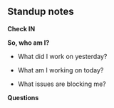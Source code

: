 ## Standup notes

**Check IN**


**So, who am I?**
* What did I work on yesterday?

* What am I working on today?

* What issues are blocking me?

**Questions**